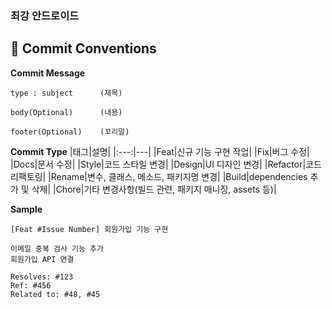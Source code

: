 ### 최강 안드로이드

## 📌 Commit Conventions
**Commit Message**
```
type : subject      (제목)

body(Optional)      (내용)

footer(Optional)    (꼬리말)
```

**Commit Type**
|태그|설명|
|:---:|---|
|Feat|신규 기능 구현 작업|
|Fix|버그 수정|
|Docs|문서 수정|
|Style|코드 스타일 변경|
|Design|UI 디자인 변경|
|Refactor|코드 리팩토링|
|Rename|변수, 클래스, 메소드, 패키지명 변경|
|Build|dependencies 추가 및 삭제|
|Chore|기타 변경사항(빌드 관련, 패키지 매니징, assets 등)|

**Sample**
```
[Feat #Issue Number] 회원가입 기능 구현

이메일 중복 검사 기능 추가
회원가입 API 연결

Resolves: #123
Ref: #456
Related to: #48, #45
```

